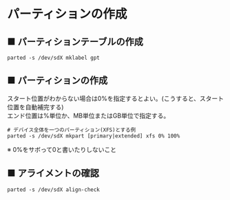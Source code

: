 # パーティションの作成
## ■ パーティションテーブルの作成
```
parted -s /dev/sdX mklabel gpt
```

## ■ パーティションの作成
スタート位置がわからない場合は0%を指定するとよい。(こうすると、スタート位置を自動補完する)  
エンド位置は%単位か、MB単位またはGB単位で指定する。
```
# デバイス全体を一つのパーティション(XFS)とする例
parted -s /dev/sdX mkpart [primary|extended] xfs 0% 100%
```
※ 0%をサボって0と書いたりしないこと

## ■ アライメントの確認
```
parted -s /dev/sdX align-check
```

